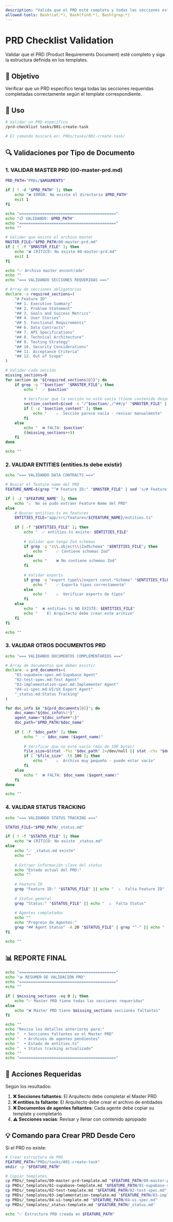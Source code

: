 ```yaml
---
description: "Valida que el PRD esté completo y todas las secciones estén llenas"
allowed-tools: Bash(cat:*), Bash(find:*), Bash(grep:*)
---
```


# PRD Checklist Validation

Validar que el PRD (Product Requirements Document) esté completo y siga la estructura definida en los templates.

## 🎯 Objetivo

Verificar que un PRD específico tenga todas las secciones requeridas completadas correctamente según el template correspondiente.

## 📂 Uso

```bash
# Validar un PRD específico
/prd-checklist tasks/001-create-task

# El comando buscará en: PRDs/tasks/001-create-task/
```

## 🔍 Validaciones por Tipo de Documento

### 1. VALIDAR MASTER PRD (00-master-prd.md)

```bash
PRD_PATH="PRDs/$ARGUMENTS"

if [ ! -d "$PRD_PATH" ]; then
    echo "❌ ERROR: No existe el directorio $PRD_PATH"
    exit 1
fi

echo "=========================================="
echo "📋 VALIDANDO: $PRD_PATH"
echo "=========================================="
echo ""

# Validar que existe el archivo master
MASTER_FILE="$PRD_PATH/00-master-prd.md"
if [ ! -f "$MASTER_FILE" ]; then
    echo "❌ CRÍTICO: No existe 00-master-prd.md"
    exit 1
fi

echo "✅ Archivo master encontrado"
echo ""
echo "=== VALIDANDO SECCIONES REQUERIDAS ==="

# Array de secciones obligatorias
declare -a required_sections=(
    "# Feature ID"
    "## 1. Executive Summary"
    "## 2. Problem Statement"
    "## 3. Goals and Success Metrics"
    "## 4. User Stories"
    "## 5. Functional Requirements"
    "## 6. Data Contracts"
    "## 7. API Specifications"
    "## 8. Technical Architecture"
    "## 9. Testing Strategy"
    "## 10. Security Considerations"
    "## 11. Acceptance Criteria"
    "## 12. Out of Scope"
)

# Validar cada sección
missing_sections=0
for section in "${required_sections[@]}"; do
    if grep -q "^$section" "$MASTER_FILE"; then
        echo "  ✅ $section"
        
        # Verificar que la sección no esté vacía (tiene contenido después del header)
        section_content=$(sed -n "/^$section/,/^##/p" "$MASTER_FILE" | tail -n +2 | head -n -1 | tr -d '[:space:]')
        if [ -z "$section_content" ]; then
            echo "    ⚠️  Sección parece vacía - revisar manualmente"
        fi
    else
        echo "  ❌ FALTA: $section"
        ((missing_sections++))
    fi
done

echo ""
```

### 2. VALIDAR ENTITIES (entities.ts debe existir)

```bash
echo "=== VALIDANDO DATA CONTRACTS ==="

# Buscar el feature name del PRD
FEATURE_NAME=$(grep "^# Feature ID:" "$MASTER_FILE" | sed 's/# Feature ID: //' | tr -d '[:space:]')

if [ -z "$FEATURE_NAME" ]; then
    echo "⚠️  No se pudo extraer Feature Name del PRD"
else
    # Buscar entities.ts en features
    ENTITIES_FILE="app/src/features/${FEATURE_NAME}/entities.ts"
    
    if [ -f "$ENTITIES_FILE" ]; then
        echo "  ✅ entities.ts existe: $ENTITIES_FILE"
        
        # Validar que tenga Zod schemas
        if grep -q "z\\.object\\|ZodSchema" "$ENTITIES_FILE"; then
            echo "    ✅ Contiene schemas Zod"
        else
            echo "    ❌ No contiene schemas Zod"
        fi
        
        # Validar exports
        if grep -q "export type\\|export const.*Schema" "$ENTITIES_FILE"; then
            echo "    ✅ Exporta tipos correctamente"
        else
            echo "    ⚠️  Verificar exports de tipos"
        fi
    else
        echo "  ❌ entities.ts NO EXISTE: $ENTITIES_FILE"
        echo "    El Arquitecto debe crear este archivo"
    fi
fi

echo ""
```

### 3. VALIDAR OTROS DOCUMENTOS PRD

```bash
echo "=== VALIDANDO DOCUMENTOS COMPLEMENTARIOS ==="

# Array de documentos que deben existir
declare -a prd_documents=(
    "01-supabase-spec.md:Supabase Agent"
    "02-test-spec.md:Test Agent"
    "03-implementation-spec.md:Implementer Agent"
    "04-ui-spec.md:UI/UX Expert Agent"
    "_status.md:Status Tracking"
)

for doc_info in "${prd_documents[@]}"; do
    doc_name="${doc_info%%:*}"
    agent_name="${doc_info##*:}"
    doc_path="$PRD_PATH/$doc_name"
    
    if [ -f "$doc_path" ]; then
        echo "  ✅ $doc_name ($agent_name)"
        
        # Verificar que no esté vacío (más de 100 bytes)
        file_size=$(stat -f%z "$doc_path" 2>/dev/null || stat -c%s "$doc_path" 2>/dev/null)
        if [ "$file_size" -lt 100 ]; then
            echo "    ⚠️  Archivo muy pequeño - puede estar vacío"
        fi
    else
        echo "  ❌ FALTA: $doc_name ($agent_name)"
    fi
done

echo ""
```

### 4. VALIDAR STATUS TRACKING

```bash
echo "=== VALIDANDO STATUS TRACKING ==="

STATUS_FILE="$PRD_PATH/_status.md"

if [ ! -f "$STATUS_FILE" ]; then
    echo "❌ CRÍTICO: No existe _status.md"
else
    echo "✅ _status.md existe"
    echo ""
    
    # Extraer información clave del status
    echo "Estado actual del PRD:"
    echo ""
    
    # Feature ID
    grep "Feature ID:" "$STATUS_FILE" || echo "  ⚠️  Falta Feature ID"
    
    # Status general
    grep "Status:" "$STATUS_FILE" || echo "  ⚠️  Falta Status"
    
    # Agentes completados
    echo ""
    echo "Progreso de Agentes:"
    grep "## Agent Status" -A 20 "$STATUS_FILE" | grep "^-" || echo "  ⚠️  No se encontró info de agentes"
fi

echo ""
```

## 📊 REPORTE FINAL

```bash
echo "=========================================="
echo "📊 RESUMEN DE VALIDACIÓN PRD"
echo "=========================================="
echo ""

if [ $missing_sections -eq 0 ]; then
    echo "✅ Master PRD tiene todas las secciones requeridas"
else
    echo "❌ Master PRD tiene $missing_sections secciones faltantes"
fi

echo ""
echo "Revisa los detalles anteriores para:"
echo "  • Secciones faltantes en el Master PRD"
echo "  • Archivos de agentes pendientes"
echo "  • Estado de entities.ts"
echo "  • Status tracking actualizado"
echo ""
echo "=========================================="
```

## 🚨 Acciones Requeridas

Según los resultados:

1. **❌ Secciones faltantes**: El Arquitecto debe completar el Master PRD
2. **❌ entities.ts faltante**: El Arquitecto debe crear el archivo de entidades
3. **❌ Documentos de agentes faltantes**: Cada agente debe copiar su template y completarlo
4. **⚠️ Secciones vacías**: Revisar y llenar con contenido apropiado

## 💡 Comando para Crear PRD Desde Cero

Si el PRD no existe:

```bash
# Crear estructura de PRD
FEATURE_PATH="PRDs/tasks/001-create-task"
mkdir -p "$FEATURE_PATH"

# Copiar templates
cp PRDs/_templates/00-master-prd-template.md "$FEATURE_PATH/00-master-prd.md"
cp PRDs/_templates/01-supabase-template.md "$FEATURE_PATH/01-supabase-spec.md"
cp PRDs/_templates/02-test-template.md "$FEATURE_PATH/02-test-spec.md"
cp PRDs/_templates/03-implementation-template.md "$FEATURE_PATH/03-implementation-spec.md"
cp PRDs/_templates/04-ui-template.md "$FEATURE_PATH/04-ui-spec.md"
cp PRDs/_templates/_status-template.md "$FEATURE_PATH/_status.md"

echo "✅ Estructura PRD creada en $FEATURE_PATH"
```







